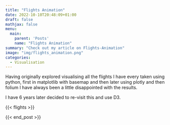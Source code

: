 ```yaml
---
title: "Flights Animation"
date: 2022-10-10T20:48:09+01:00
draft: false
mathjax: false
menu:
  main:
    parent: 'Posts'
    name: "Flights Animation"
summary: "Check out my article on Flights-Animation"
image: "img/flights_animation.png"
categories:
  - Visualisation
---
```


Having originally explored visualising all the flights I have every taken using python, first in matplotlib with basemap and then later using plotly and then folium I have always been a little disappointed with the results. 

I have 6 years later decided to re-visit this and use D3.

{{< flights >}}


{{< end_post >}}